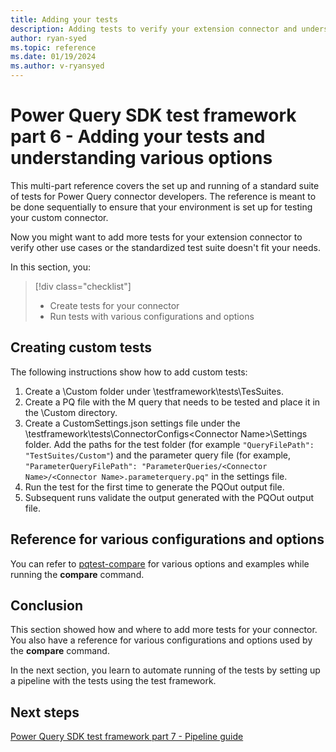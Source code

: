 ```yaml
---
title: Adding your tests
description: Adding tests to verify your extension connector and understanding various options while working with the Power Query SDK test framework
author: ryan-syed
ms.topic: reference
ms.date: 01/19/2024
ms.author: v-ryansyed
---
```


# Power Query SDK test framework part 6 - Adding your tests and understanding various options

This multi-part reference covers the set up and running of a standard suite of tests for Power Query connector developers. The reference is meant to be done sequentially to ensure that your environment is set up for testing your custom connector.

Now you might want to add more tests for your extension connector to verify other use cases or the standardized test suite doesn't fit your needs.

In this section, you:

> [!div class="checklist"]
>
> * Create tests for your connector
> * Run tests with various configurations and options

## Creating custom tests

The following instructions show how to add custom tests:

1. Create a \Custom folder under \testframework\tests\TesSuites.
2. Create a PQ file with the M query that needs to be tested and place it in the \Custom directory.
3. Create a CustomSettings.json settings file under the \testframework\tests\ConnectorConfigs\<Connector Name>\Settings folder. Add the paths for the test folder (for example `"QueryFilePath": "TestSuites/Custom"`) and the parameter query file (for example, `"ParameterQueryFilePath": "ParameterQueries/<Connector Name>/<Connector Name>.parameterquery.pq"` in the settings file.
4. Run the test for the first time to generate the PQOut output file.
5. Subsequent runs validate the output generated with the PQOut output file.

## Reference for various configurations and options

You can refer to [pqtest-compare](../sdk-tools/pqtest-compare.md) for various options and examples while running the **compare** command.

## Conclusion

This section showed how and where to add more tests for your connector. You also have a reference for various configurations and options used by the **compare** command.

In the next section, you learn to automate running of the tests by setting up a pipeline with the tests using the test framework.

## Next steps

[Power Query SDK test framework part 7 - Pipeline guide](./7-pipeline.md)
